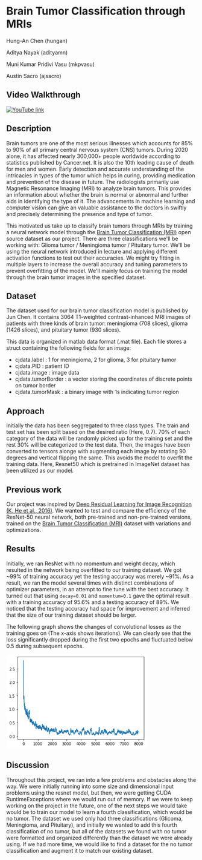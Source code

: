 # Brain Tumor Classification through MRIs

Hung-An Chen (hungan)

Aditya Nayak (adityamn)

Muni Kumar Pridivi Vasu (mkpvasu)

Austin Sacro (ajsacro)

## Video Walkthrough
[![YouTube link](https://img.youtube.com/vi/6u4weY28X5A/0.jpg)](https://youtu.be/6u4weY28X5A)

## Description

Brain tumors are one of the most serious illnesses which accounts for 85% to 90% of all primary central nervous system (CNS) tumors. During 2020 alone, it has affected nearly 300,000+ people worldwide according to statistics published by Cancer.net. It is also the 10th leading cause of death for men and women. Early detection and accurate understanding of the intricacies in types of the tumor which helps in curing, providing medication and prevention of the disease in future. The radiologists primarily use Magnetic Resonance Imaging (MRI) to analyze brain tumors. This provides an information about whether the brain is normal or abnormal and further aids in identifying the type of it. The advancements in machine learning and computer vision can give an valuable assistance to the doctors in swiftly and precisely determining the presence and type of tumor.

This motivated us take up to classify brain tumors through MRIs by training a neural network model through the [Brain Tumor Classification (MRI)](https://figshare.com/articles/dataset/brain_tumor_dataset/1512427?file=7953679) open source dataset as our project. There are three classifications we'll be working with: Glioma tumor / Meningioma tumor / Pituitary tumor. We'll be using the neural network introduced in lecture and applying different activation functions to test out their accuracies. We might try fitting in multiple layers to increase the overall accuracy and tuning parameters to prevent overfitting of the model. We'll mainly focus on training the model through the brain tumor images in the specified dataset.

## Dataset

The dataset used for our brain tumor classification model is published by Jun Chen. It contains 3064 T1-weighted contrast-inhanced MRI images of patients with three kinds of brain tumor: meningioma (708 slices), glioma (1426 slices), and pituitary tumor (930 slices).

This data is organized in matlab data format (.mat file). Each file stores a struct containing the following fields for an image:

- cjdata.label : 1 for meningioma, 2 for glioma, 3 for pituitary tumor
- cjdata.PID : patient ID
- cjdata.image : image data
- cjdata.tumorBorder : a vector storing the coordinates of discrete points on tumor border
- cjdata.tumorMask : a binary image with 1s indicating tumor region

## Approach
Initially the data has been seggregated to three class types. The train and test set has been split based on the desired ratio (Here, 0.7). 70% of each category of the data will be randomly picked up for the training set and the rest 30% will be categorized to the test data. Then, the images have been converted to tensors alonge with augmenting each image by rotating 90 degrees and vertical flipping the same. This avoids the model to overfit the training data. Here, Resnet50 which is pretrained in ImageNet dataset has been utilized as our model.


## Previous work

Our project was inspired by [Deep Residual Learning for Image Recognition (K. He et al., 2016)](https://arxiv.org/pdf/1512.03385.pdf). We wanted to test and compare the efficiency of the ResNet-50 neural network, both pre-trained and non-pre-trained versions, trained on the [Brain Tumor Classification (MRI)](https://figshare.com/articles/dataset/brain_tumor_dataset/1512427?file=7953679) dataset with variations and optimizations.

## Results
Initially, we ran ResNet with no momentum and weight decay, which resulted in the
network being overfitted to our training dataset. We got ~99% of training accuracy
yet the testing accuracy was merely ~91%. As a result, we ran the model several times
with distinct combinations of optimizer parameters, in an attempt to fine tune with
the best accuracy. It turned out that using `decay=0.01` and `momentum=0.1` gave
the optimal result with a training accuracy of 95.6% and a testing accuracy of 89%. We
noticed that the testing accuracy had space for improvement and inferred that the
size of our training dataset should be larger.

The following graph shows the changes of convolutional losses as the training goes
on (The x-axis shows iterations). We can clearly see that the loss significantly dropped
during the first two epochs and fluctuated below 0.5 during subsequent epochs.

![Itr vs Loss](./loss.png)

## Discussion

Throughout this project, we ran into a few problems and obstacles along the way. 
We were initially running into some size and dimensional input problems using the 
resnet model, but then, we were getting CUDA RuntimeExceptions where we would 
run out of memory. If we were to keep working on the project in the future, one of 
the next steps we would take would be to train our model to learn a fourth classification, 
which would be no tumor. The dataset we used only had three classifications (Glicoma, 
Meningioma, and Pituitary), and initially we wanted to add this fourth classification 
of no tumor, but all of the datasets we found with no tumor were formatted and organized
differently than the dataset we were already using. If we had more time, we would like
to find a dataset for the no tumor classification and augment it to match our existing
dataset.